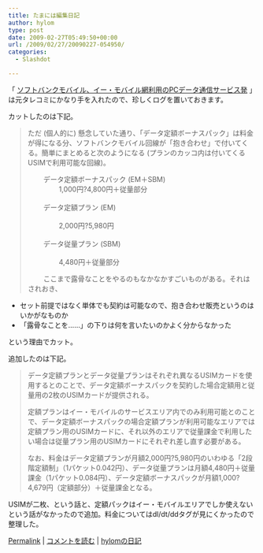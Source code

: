 ```yaml
---
title: たまには編集日記
author: hylom
type: post
date: 2009-02-27T05:49:50+00:00
url: /2009/02/27/20090227-054950/
categories:
  - Slashdot

---
```

「   [ソフトバンクモバイル、イー・モバイル網利用のPCデータ通信サービス発][1] 」は元タレコミにかなり手を入れたので、珍しくログを置いておきます。

カットしたのは下記。

> <div>
>   <p>
>     ただ (個人的に) 懸念していた通り、「データ定額ボーナスパック」は料金が得になる分、ソフトバンクモバイル回線が「抱き合わせ」で付いてくる。簡単にまとめると次のようになる (プランのカッコ内は付いてくるUSIMで利用可能な回線)。
>   </p>
>   
>   <p>
>     &nbsp; &nbsp; &nbsp; &nbsp; データ定額ボーナスパック (EM＋SBM) <br /> &nbsp; &nbsp; &nbsp; &nbsp; &nbsp; &nbsp; &nbsp; &nbsp; 1&#44;000円?4&#44;800円＋従量部分 </br> <br /> &nbsp; &nbsp; &nbsp; &nbsp; データ定額プラン (EM) </br> <br /> &nbsp; &nbsp; &nbsp; &nbsp; &nbsp; &nbsp; &nbsp; &nbsp; 2&#44;000円?5&#44;980円 </br> <br /> &nbsp; &nbsp; &nbsp; &nbsp; データ従量プラン (SBM) </br> <br /> &nbsp; &nbsp; &nbsp; &nbsp; &nbsp; &nbsp; &nbsp; &nbsp; 4&#44;480円＋従量部分 </br>
>   </p>
>   
>   <p>
>     &nbsp; &nbsp; &nbsp; &nbsp; ここまで露骨なことをやるのもなかなかすごいものがある。それはされおき、
>   </p></p>
> </div>

  * セット前提ではなく単体でも契約は可能なので、抱き合わせ販売というのはいかがなものか 
  * 「露骨なことを……」の下りは何を言いたいのかよく分からなかった 

という理由でカット。

追加したのは下記。

> <div>
>   <p>
>     データ定額プランとデータ従量プランはそれぞれ異なるUSIMカードを使用するとのことで、データ定額ボーナスパックを契約した場合定額用と従量用の2枚のUSIMカードが提供される。
>   </p>
>   
>   <p>
>     定額プランはイー・モバイルのサービスエリア内でのみ利用可能とのことで、データ定額ボーナスパックの場合定額プランが利用可能なエリアでは定額プラン用のUSIMカードに、それ以外のエリアで従量課金で利用したい場合は従量プラン用のUSIMカードにそれぞれ差し直す必要がある。
>   </p>
>   
>   <p>
>     なお、料金はデータ定額プランが月額2&#44;000円?5&#44;980円のいわゆる「2段階定額制」（1パケット0.042円）、データ従量プランは月額4&#44;480円＋従量課金（1パケット0.084円）、データ定額ボーナスパックが月額1&#44;000?4&#44;679円（定額部分）＋従量課金となる。
>   </p></p>
> </div>

USIMが二枚、という話と、定額パックはイー・モバイルエリアでしか使えないという話がなかったので追加。料金についてはdl/dt/ddタグが見にくかったので整理した。

  [Permalink][2] |   [コメントを読む][3] |   [hylomの日記][4]

 [1]: http://slashdot.jp/mobile/article.pl?sid=09/02/27/0246231
 [2]: http://slashdot.jp/~hylom/journal/468712
 [3]: http://slashdot.jp/~hylom/journal/468712#acomments
 [4]: http://slashdot.jp/~hylom/journal/